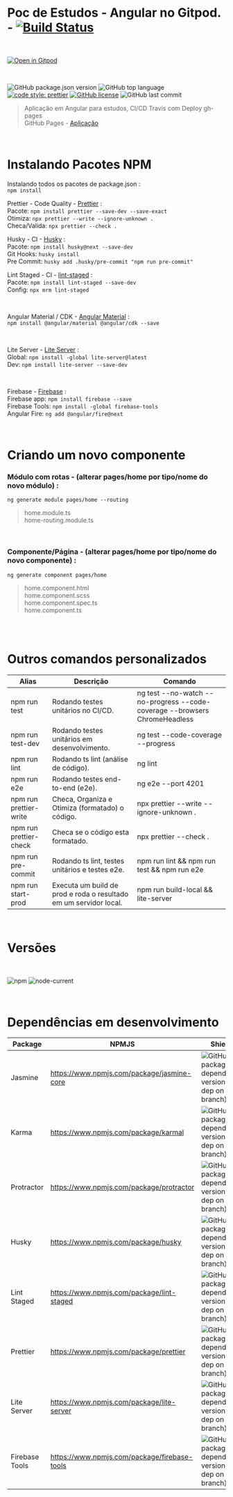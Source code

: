 # Poc de Estudos - Angular no Gitpod. - [![Build Status][travis-img]][travis-url]

<br>

[![Open in Gitpod][open-gitpod-img]][open-gitpod-url]

<br>

![GitHub package.json version][version-img]
![GitHub top language][language-img]
[![code style: prettier][prettier-style-img]][prettier-style-url]
[![GitHub license][license-img]][license-url]
![GitHub last commit][commit-img]
<br>

> Aplicação em Angular para estudos, CI/CD Travis com Deploy gh-pages<br>
> GitHub Pages - [Aplicação](https://martins86.github.io/poc-estudos-angular-gitpod/home)

<br>

# Instalando Pacotes NPM

Instalando todos os pacotes de package.json :<br>
`npm install`

Prettier - Code Quality - [Prettier](https://prettier.io/) :<br>
Pacote: `npm install prettier --save-dev --save-exact` <br>
Otimiza: `npx prettier --write --ignore-unknown .` <br>
Checa/Valida: `npx prettier --check .` <br>

Husky - CI - [Husky](https://typicode.github.io/husky/#/) :<br>
Pacote: `npm install husky@next --save-dev` <br>
Git Hooks: `husky install` <br>
Pre Commit: `husky add .husky/pre-commit "npm run pre-commit"` <br>

Lint Staged - CI - [lint-staged](https://github.com/okonet/lint-staged#readme) :<br>
Pacote: `npm install lint-staged --save-dev` <br>
Config: `npx mrm lint-staged` <br>

<br>

Angular Material / CDK - [Angular Material](https://material.angular.io/) :<br>
`npm install @angular/material @angular/cdk --save`

<br>

Lite Server - [Lite Server](https://github.com/johnpapa/lite-server) :<br>
Global: `npm install -global lite-server@latest` <br>
Dev: `npm install lite-server --save-dev` <br>

<br>

Firebase - [Firebase](https://firebase.google.com/) :<br>
Firebase app: `npm install firebase --save` <br>
Firebase Tools: `npm install -global firebase-tools` <br>
Angular Fire: `ng add @angular/fire@next` <br>

<br>

# Criando um novo componente

### Módulo com rotas - (alterar pages/home por tipo/nome do novo módulo) :<br>

`ng generate module pages/home --routing`<br>

> home.module.ts<br>
> home-routing.module.ts

<br>

### Componente/Página - (alterar pages/home por tipo/nome do novo componente) :<br>

`ng generate component pages/home`<br>

> home.component.html<br>
> home.component.scss<br>
> home.component.spec.ts<br>
> home.component.ts

<br>

<br>

# Outros comandos personalizados

| Alias                  | Descrição                                                         | Comando                                                                    |
| ---------------------- | ----------------------------------------------------------------- | -------------------------------------------------------------------------- |
| npm run test           | Rodando testes unitários no CI/CD.                                | ng test --no-watch --no-progress --code-coverage --browsers ChromeHeadless |
| npm run test-dev       | Rodando testes unitários em desenvolvimento.                      | ng test --code-coverage --progress                                         |
| npm run lint           | Rodando ts lint (análise de código).                              | ng lint                                                                    |
| npm run e2e            | Rodando testes end-to-end (e2e).                                  | ng e2e --port 4201                                                         |
| npm run prettier-write | Checa, Organiza e Otimiza (formatado) o código.                   | npx prettier --write --ignore-unknown .                                    |
| npm run prettier-check | Checa se o código esta formatado.                                 | npx prettier --check .                                                     |
| npm run pre-commit     | Rodando ts lint, testes unitários e testes e2e.                   | npm run lint && npm run test && npm run e2e                                |
| npm run start-prod     | Executa um build de prod e roda o resultado em um servidor local. | npm run build-local && lite-server                                         |

<br>

# Versões

<br>

![npm][npm-img] ![node-current][node-current-img]

<br>

# Dependências em desenvolvimento

| Package        | NPMJS                                        | Shields                                                                           |
| -------------- | -------------------------------------------- | --------------------------------------------------------------------------------- |
| Jasmine        | https://www.npmjs.com/package/jasmine-core   | ![GitHub package.json dependency version (dev dep on branch)][jasmine-core-img]   |
| Karma          | https://www.npmjs.com/package/karmal         | ![GitHub package.json dependency version (dev dep on branch)][karma-img]          |
| Protractor     | https://www.npmjs.com/package/protractor     | ![GitHub package.json dependency version (dev dep on branch)][protractor-img]     |
| Husky          | https://www.npmjs.com/package/husky          | ![GitHub package.json dependency version (dev dep on branch)][husky-img]          |
| Lint Staged    | https://www.npmjs.com/package/lint-staged    | ![GitHub package.json dependency version (dev dep on branch)][lint-staged-img]    |
| Prettier       | https://www.npmjs.com/package/prettier       | ![GitHub package.json dependency version (dev dep on branch)][prettier-img]       |
| Lite Server    | https://www.npmjs.com/package/lite-server    | ![GitHub package.json dependency version (dev dep on branch)][lite-server-img]    |
| Firebase Tools | https://www.npmjs.com/package/firebase-tools | ![GitHub package.json dependency version (dev dep on branch)][firebase-tools-img] |

<!-- Markdown link & images -->

[open-gitpod-img]: https://gitpod.io/button/open-in-gitpod.svg
[open-gitpod-url]: https://www.gitpod.io/#https://github.com/martins86/poc-estudos-angular-gitpod
[version-img]: https://img.shields.io/github/package-json/v/martins86/poc-estudos-angular-gitpod
[language-img]: https://img.shields.io/github/languages/top/martins86/poc-estudos-angular-gitpod
[prettier-style-img]: https://img.shields.io/badge/code_style-prettier-ff69b4.svg?style=flat-square
[prettier-style-url]: https://github.com/prettier/prettier
[license-img]: https://img.shields.io/github/license/martins86/poc-estudos-angular-gitpod
[license-url]: https://github.com/martins86/poc-estudos-angular-gitpod/blob/main/LICENSE
[travis-img]: https://travis-ci.com/martins86/poc-estudos-angular-gitpod.svg?branch=master
[travis-url]: https://travis-ci.com/martins86/poc-estudos-angular-gitpod
[commit-img]: https://img.shields.io/github/last-commit/martins86/poc-estudos-angular-gitpod
[npm-img]: https://img.shields.io/npm/v/npm
[node-current-img]: https://img.shields.io/node/v/latest-version
[jasmine-core-img]: https://img.shields.io/github/package-json/dependency-version/martins86/poc-estudos-angular-gitpod/dev/jasmine-core
[karma-img]: https://img.shields.io/github/package-json/dependency-version/martins86/poc-estudos-angular-gitpod/dev/karma
[protractor-img]: https://img.shields.io/github/package-json/dependency-version/martins86/poc-estudos-angular-gitpod/dev/protractor
[husky-img]: https://img.shields.io/github/package-json/dependency-version/martins86/poc-estudos-angular-gitpod/dev/husky
[lint-staged-img]: https://img.shields.io/github/package-json/dependency-version/martins86/poc-estudos-angular-gitpod/dev/lint-staged
[prettier-img]: https://img.shields.io/github/package-json/dependency-version/martins86/poc-estudos-angular-gitpod/dev/prettier
[lite-server-img]: https://img.shields.io/github/package-json/dependency-version/martins86/poc-estudos-angular-gitpod/dev/lite-server
[firebase-tools-img]: https://img.shields.io/github/package-json/dependency-version/martins86/poc-estudos-angular-gitpod/dev/firebase-tools
